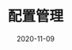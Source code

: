 ---
title: 配置管理
date: 2020-11-09
lang: 'zh-CN'
sidebar: 'auto'
categories:
 - blog
tags: 
  - 配置管理
location: HangZhou
---